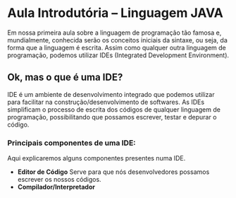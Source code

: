 # Aula Introdutória – Linguagem JAVA

Em nossa primeira aula sobre a linguagem de programação tão famosa e, mundialmente, conhecida serão os conceitos iniciais da sintaxe, ou seja, da forma que a linguagem é escrita.  Assim como qualquer outra linguagem de programação, podemos utilizar IDEs (Integrated Development Environment). 

## Ok, mas o que é uma IDE?

IDE é um ambiente de desenvolvimento integrado que podemos utilizar para facilitar na construção/desenvolvimento de softwares. As IDEs simplificam o processo de escrita dos códigos de qualquer linguagem de programação, possibilitando que possamos escrever, testar e depurar o código.

### Principais componentes de uma IDE:
Aqui explicaremos alguns componentes presentes numa IDE.
- **Editor de Código**
Serve para que nós desenvolvedores possamos escrever os nossos códigos.
- **Compilador/Interpretador**
